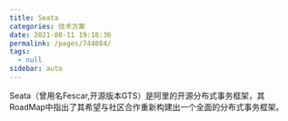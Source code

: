 ```yaml
---
title: Seata
categories: 技术方案
date: 2021-08-11 19:18:36
permalink: /pages/744084/
tags: 
  - null
sidebar: auto
---
```

Seata（曾用名Fescar,开源版本GTS）是阿里的开源分布式事务框架，其RoadMap中指出了其希望与社区合作重新构建出一个全面的分布式事务框架。